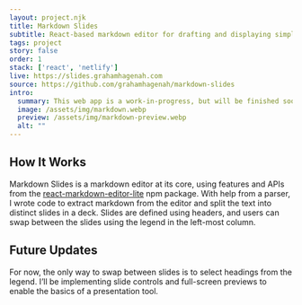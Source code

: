 ```yaml
---
layout: project.njk
title: Markdown Slides
subtitle: React-based markdown editor for drafting and displaying simple presentations.
tags: project
story: false
order: 1
stack: ['react', 'netlify']
live: https://slides.grahamhagenah.com
source: https://github.com/grahamhagenah/markdown-slides
intro:
  summary: This web app is a work-in-progress, but will be finished soon. You may view the live site or read the code as I build it out.
  image: /assets/img/markdown.webp
  preview: /assets/img/markdown-preview.webp
  alt: ""
---
```


## How It Works
Markdown Slides is a markdown editor at its core, using features and APIs from the [react-markdown-editor-lite](https://www.npmjs.com/package/react-markdown-editor-lite) npm package. With help from a parser, I wrote code to extract markdown from the editor and split the text into distinct slides in a deck. Slides are defined using headers, and users can swap between the slides using the legend in the left-most column.

## Future Updates
For now, the only way to swap between slides is to select headings from the legend. I’ll be implementing slide controls and full-screen previews to enable the basics of a presentation tool.